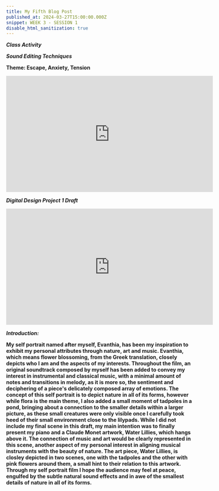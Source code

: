 ```yaml
---
title: My Fifth Blog Post
published_at: 2024-03-27T15:00:00.000Z
snippet: WEEK 3 - SESSION 1
disable_html_sanitization: true 
---
```

_**Class Activity**_

_**Sound Editing Techniques**_

**Theme: Escape, Anxiety, Tension**

<iframe width="560" height="315" src="https://www.youtube.com/embed/LGfffCR9TJg?si=ijdRszPEfOGIXc_Z" title="YouTube video player" frameborder="0" allow="accelerometer; autoplay; clipboard-write; encrypted-media; gyroscope; picture-in-picture; web-share" referrerpolicy="strict-origin-when-cross-origin" allowfullscreen></iframe>

_**Digital Design Project 1 Draft**_

<iframe width="560" height="315" src="https://www.youtube.com/embed/9hdFbYizKbM?si=3ftJI-DUyox_0nYC" title="YouTube video player" frameborder="0" allow="accelerometer; autoplay; clipboard-write; encrypted-media; gyroscope; picture-in-picture; web-share" referrerpolicy="strict-origin-when-cross-origin" allowfullscreen></iframe>

_**Introduction:**_

**My self portrait named after myself, Evanthia, has been my inspiration to exhibit my personal attributes through nature, art and music. Evanthia, which means flower blossoming, from the Greek translation, closely depicts who I am and the aspects of my interests. Throughout the film, an original soundtrack composed by myself has been added to convey my interest in instrumental and classical music, with a minimal amount of notes and transitions in melody, as it is more so, the sentiment and deciphering of a piece's delicately composed array of emotions. The concept of this self portrait is to depict nature in all of its forms, however while flora is the main theme, I also added a small moment of tadpoles in a pond, bringing about a connection to the smaller details within a larger picture, as these small creatures were only visible once I carefully took heed of their small environment close to the lilypads. While I did not include my final scene in this draft, my main intention was to finally present my piano and a Claude Monet artwork, Water Lillies, which hangs above it. The connection of music and art would be clearly represented in this scene, another aspect of my personal interest in aligning musical instruments with the beauty of nature. The art piece, Water Lillies, is closley depicted in two scenes, one with the tadpoles and the other with pink flowers around them, a small hint to their relation to this artwork. Through my self portrait film I hope the audience may feel at peace, engulfed by the subtle natural sound effects and in awe of the smallest details of nature in all of its forms.**



<!-- # This is h1

## This is h2

_underline_

**bold** -->
